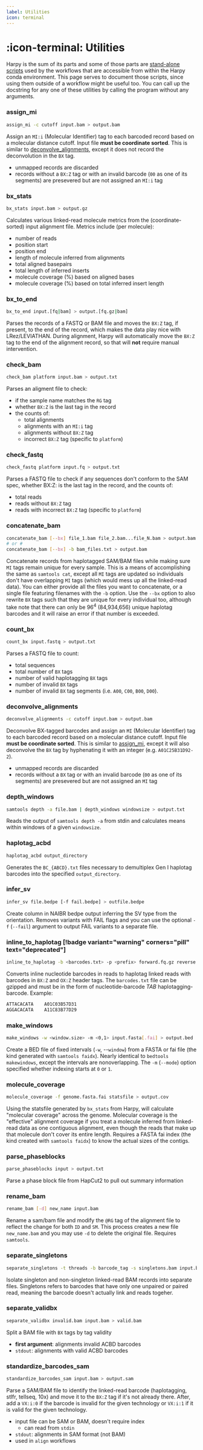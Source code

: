```yaml
---
label: Utilities
icon: terminal
---
```


# :icon-terminal: Utilities
Harpy is the sum of its parts and some of those parts are [stand-alone scripts](https://github.com/pdimens/harpy/tree/main/harpy/bin)
used by the workflows that are accessible from within the Harpy conda environment.
This page serves to document those scripts, since using them outside of a workflow
might be useful too. You can call up the docstring for any one of these utilities
by calling the program without any arguments.

### assign_mi
```bash
assign_mi -c cutoff input.bam > output.bam
```
Assign an `MI:i` (Molecular Identifier) tag to each barcoded
record based on a molecular distance cutoff. Input file **must be coordinate sorted**.
This is similar to [deconvolve_alignments](#deconvolve_alignments), except it does not record the deconvolution in the `BX` tag.
- unmapped records are discarded
- records without a `BX:Z` tag or with an invalid barcode (`00` as one of its segments) are presevered but are not assigned an `MI:i` tag

### bx_stats
```bash
bx_stats input.bam > output.gz
```
Calculates various linked-read molecule metrics from the (coordinate-sorted) input alignment file.
Metrics include (per molecule): 
- number of reads
- position start
- position end
- length of molecule inferred from alignments
- total aligned basepairs
- total length of inferred inserts
- molecule coverage (%) based on aligned bases
- molecule coverage (%) based on total inferred insert length

### bx_to_end
```bash
bx_to_end input.[fq|bam] > output.[fq.gz|bam]
```
Parses the records of a FASTQ or BAM file and moves the `BX:Z` tag, if present, to
the end of the record, which makes the data play nice with LRez/LEVIATHAN. During 
alignment, Harpy will automatically move the `BX:Z` tag to the end of the alignment
record, so that will **not** require manual intervention.

### check_bam
```bash
check_bam platform input.bam > output.txt
```
Parses an aligment file to check:
- if the sample name matches the `RG` tag
- whether `BX:Z` is the last tag in the record
- the counts of: 
    - total alignments
    - alignments with an `MI:i` tag
    - alignments without `BX:Z` tag
    - incorrect `BX:Z` tag (specific to `platform`)

### check_fastq
```bash
check_fastq platform input.fq > output.txt
```
Parses a FASTQ file to check if any sequences don't conform to the SAM spec,
whether BX:Z: is the last tag in the record, and the counts of:
- total reads
- reads without `BX:Z` tag
- reads with incorrect `BX:Z` tag (specific to `platform`)

### concatenate_bam
```bash
concatenate_bam [--bx] file_1.bam file_2.bam...file_N.bam > output.bam
# or #
concatenate_bam [--bx] -b bam_files.txt > output.bam
```
Concatenate records from haplotagged SAM/BAM files while making sure `MI` tags  remain unique for every sample.
This is a means of accomplishing the same as `samtools cat`, except all `MI` tags are updated
so individuals don't have overlapping `MI` tags (which would mess up all the linked-read data). You can either provide
all the files you want to concatenate, or a single file featuring filenames with the `-b` option. Use the `--bx` option
to also rewrite `BX` tags such that they are unique for every individual too, although take note that there can only be
$96^4$ (84,934,656) unique haplotag barcodes and it will raise an error if that number is exceeded.
 
### count_bx
```bash
count_bx input.fastq > output.txt
```
Parses a FASTQ file to count:
- total sequences
- total number of `BX` tags
- number of valid haplotagging `BX` tags
- number of invalid `BX` tags
- number of invalid `BX` tag segments (i.e. `A00`, `C00`, `B00`, `D00`).

### deconvolve_alignments
```bash
deconvolve_alignments -c cutoff input.bam > output.bam
```
Deconvolve BX-tagged barcodes and assign an `MI` (Molecular Identifier) tag to each barcoded record based on a molecular distance cutoff.
Input file **must be coordinate sorted**. This is similar to [assign_mi](#assign_mi), except it will also deconvolve the `BX` tag by
hyphenating it with an integer (e.g. `A01C25B31D92-2`).
- unmapped records are discarded
- records without a `BX` tag or with an invalid barcode (`00` as one of its segments) are presevered but are not assigned an `MI` tag

### depth_windows
```bash
samtools depth -a file.bam | depth_windows windowsize > output.txt
```
Reads the output of `samtools depth -a` from stdin and calculates means within windows of a given `windowsize`.

### haplotag_acbd
```bash
haplotag_acbd output_directory
```
Generates the `BC_{ABCD}.txt` files necessary to demultiplex Gen I haplotag barcodes into the specified `output_directory`.

### infer_sv
```bash
infer_sv file.bedpe [-f fail.bedpe] > outfile.bedpe
```
Create column in NAIBR bedpe output inferring the SV type from the orientation. Removes variants with FAIL flags
and you can use the optional `-f` (`--fail`) argument to output FAIL variants to a separate file.

### inline_to_haplotag [!badge variant="warning" corners="pill" text="deprecated"]
```bash
inline_to_haplotag -b <barcodes.txt> -p <prefix> forward.fq.gz reverse.fq.gz
```
Converts inline nucleotide barcodes in reads to haplotag linked reads with barcodes in `BX:Z` and `OX:Z` header tags. The `barcodes.txt` file
can be gzipped and must be in the form of nucleotide-barcode _TAB_ haplotagging-barcode. Example:

``` barcodes.txt
ATTACACATA    A01C03B57D31
AGGACACATA    A11C83B77D29
```

### make_windows
```bash
make_windows -w <window.size> -m <0,1> input.fasta[.fai] > output.bed
```
Create a BED file of fixed intervals (`-w`, --`window`) from a FASTA or fai file (the kind generated with `samtools faidx`).
Nearly identical to `bedtools makewindows`, except the intervals are nonoverlapping. The `-m` (`--mode`) option specified
whether indexing starts at `0` or `1`.

### molecule_coverage
```bash
molecule_coverage -f genome.fasta.fai statsfile > output.cov
```
Using the statsfile generated by `bx_stats` from Harpy, will calculate "molecular coverage" across the genome.
Molecular coverage is the "effective" alignment coverage if you treat a molecule inferred from linked-read data as
one contiguous alignment, even though the reads that make up that molecule don't cover its entire length. Requires a
FASTA fai index (the kind created with `samtools faidx`) to know the actual sizes of the contigs.

### parse_phaseblocks
```bash
parse_phaseblocks input > output.txt
```
Parse a phase block file from HapCut2 to pull out summary information

### rename_bam
```bash
rename_bam [-d] new_name input.bam
```
Rename a sam/bam file and modify the `@RG` tag of the alignment file to reflect the change for both `ID` and `SM`.
This process creates a new file `new_name.bam` and you may use `-d` to delete the original file. Requires `samtools`.

### separate_singletons
```bash
separate_singletons -t threads -b barcode_tag -s singletons.bam input.bam > output.bam
```
Isolate singleton and non-singleton linked-read BAM records into separate files. Singletons
refers to barcodes that have only one unpaired or paired read, meaning the barcode doesn't
actually link and reads togeher.

### separate_validbx
```bash
separate_validbx invalid.bam input.bam > valid.bam
```
Split a BAM file with `BX` tags by tag validity
- **first argument**: alignments invalid ACBD barcodes
- `stdout`: alignments with valid ACBD barcodes

### standardize_barcodes_sam
```bash
standardize_barcodes_sam input.bam > output.sam
```
Parse a SAM/BAM file to identify the linked-read barcode (haplotagging, stlfr, tellseq, 10x) and 
move it to the `BX:Z` tag if it's not already there. After, add a `VX:i:0` if the barcode is
invalid for the given technology or `VX:i:1` if it is valid for the given technology.
- input file can be SAM or BAM, doesn't require index
  - can read from `stdin`
- `stdout`: alignments in SAM format (not BAM)
- used in `align` workflows
